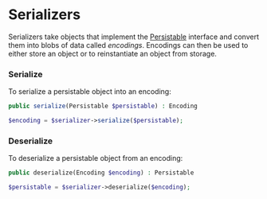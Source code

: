 # Serializers
Serializers take objects that implement the [Persistable](../persistable.md) interface and convert them into blobs of data called *encodings*. Encodings can then be used to either store an object or to reinstantiate an object from storage.

### Serialize
To serialize a persistable object into an encoding:
```php
public serialize(Persistable $persistable) : Encoding
```

```php
$encoding = $serializer->serialize($persistable);
```

### Deserialize
To deserialize a persistable object from an encoding:
```php
public deserialize(Encoding $encoding) : Persistable
```

```php
$persistable = $serializer->deserialize($encoding);
```
